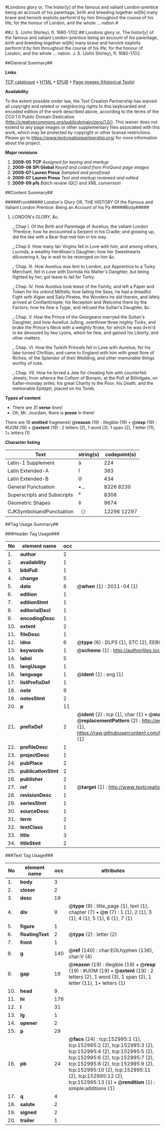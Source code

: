 #Londons glory or, The histor[y] of the famous and valiant London-prentice being an account of his parentage, birth and breeding together wi[th] many brave and heroick exploits perform'd by him throughout the course of his life; for the honour of London, and the whole ... nation.#

##J. S. (John Shirley), fl. 1680-1702.##
Londons glory or, The histor[y] of the famous and valiant London-prentice being an account of his parentage, birth and breeding together wi[th] many brave and heroick exploits perform'd by him throughout the course of his life; for the honour of London, and the whole ... nation.
J. S. (John Shirley), fl. 1680-1702.

##General Summary##

**Links**

[TCP catalogue](http://www.ota.ox.ac.uk/tcp/)  • 
[HTML](http://tei.it.ox.ac.uk/tcp/Texts-HTML/free/A93/A93184.html)  • 
[EPUB](http://tei.it.ox.ac.uk/tcp/Texts-EPUB/free/A93/A93184.epub) • 
[Page images (Historical Texts)](https://historicaltexts.jisc.ac.uk/eebo-99899308e)

**Availability**

To the extent possible under law, the Text Creation Partnership has waived all copyright and related or neighboring rights to this keyboarded and encoded edition of the work described above, according to the terms of the CC0 1.0 Public Domain Dedication (http://creativecommons.org/publicdomain/zero/1.0/). This waiver does not extend to any page images or other supplementary files associated with this work, which may be protected by copyright or other license restrictions. Please go to https://www.textcreationpartnership.org/ for more information about the project.

**Major revisions**

1. __2009-05__ __TCP__ *Assigned for keying and markup*
1. __2009-06__ __SPi Global__ *Keyed and coded from ProQuest page images*
1. __2009-07__ __Lauren Proux__ *Sampled and proofread*
1. __2009-07__ __Lauren Proux__ *Text and markup reviewed and edited*
1. __2009-09__ __pfs__ *Batch review (QC) and XML conversion*

##Content Summary##

#####Front#####
London's Glory OR, THE HISTORY Of the Famous and Valiant London Prentice: Being an Account of his Pa
#####Body#####

1. LONDON's GLORY, &c.

    _ Chap I. Of the Birth and Parentage of Aurelius, the valiant London 'Prentice; how he encountred a Serpent in his Cradle; and growing up, did the like with a Bear that met him in his way.

    _ Chap II. How many ſair Virgins fell in Love with him, and among others, Lucinda, a wealthy Herdſman's Daughter; how her Sweethearts diſcovering it, lay in wait to be revenged on him &c.

    _ Chap. III. How Aurelius was ſent to London, put Apprentice to a Turky Merchant, fell in Love with Dorinda his Maſter's Danghter, but being ſlighted by her, got leave to ſail for Turky.

    _ Chap. IV. How Aurelius took leave of the Family, and left a Paper and Token for his unkind Miſtreſs; how ſailing the Seas, he had a dreadful Fight with Algier and Sally Pirates, the Wonders he did therein, and ſafely arrived at Conſtantinople; his Reception and Welcome there by the Factors; how he ſlew a Tygar, and reſcued the Sultan's Daughter, &c.

    _ Chap. V. How the Prince of the Georgeans marryed the Sultan's Daughter, and how Aurelius Juſting, overthrew three mighty Turks, and brake the Prince's Neck with a weighty ſtroke, for which he was d•m'd to be devoured by two Lyons, which he ſlew, and gained his Liberty, and other matters.

    _ Chap. VI. How the Turkiſh Princeſs fell in Love with Aurelius; for his ſake turned Chriſtian, and came to England with him with great ſtore of Riches; of the Splendor of their Wedding, and other memorable things worthy of note.

    _ Chap. VII. How he ſerved a Jew for cheating him with counterfeit Jewels, from whence the Cuſtom of Bumpin, at the Poſt at Billinſgate, on Eaſter-monday ariſes; his great Charity to the Poor; his Death, and the memorable Epitaph, placed on his Tomb.

**Types of content**

  * There are 31 **verse** lines!
  * Oh, Mr. Jourdain, there is **prose** in there!

There are 19 **omitted** fragments! 
 @__reason__ (19) : illegible (19)  •  @__resp__ (19) : #UOM (19)  •  @__extent__ (19) : 2 letters (2), 1 word (3), 1 span (2), 1 letter (11), 1+ letters (1)

**Character listing**


|Text|string(s)|codepoint(s)|
|---|---|---|
|Latin-1 Supplement|à|224|
|Latin Extended-A|ſ|383|
|Latin Extended-B|Ʋ|434|
|General Punctuation|•…|8226 8230|
|Superscripts             and Subscripts|⁴|8308|
|Geometric Shapes|◊|9674|
|CJKSymbolsandPunctuation|〈〉|12296 12297|

##Tag Usage Summary##

###Header Tag Usage###

|No|element name|occ|attributes|
|---|---|---|---|
|1.|__author__|2||
|2.|__availability__|1||
|3.|__biblFull__|1||
|4.|__change__|5||
|5.|__date__|8| @__when__ (1) : 2011-04 (1)|
|6.|__edition__|1||
|7.|__editionStmt__|1||
|8.|__editorialDecl__|1||
|9.|__encodingDesc__|1||
|10.|__extent__|2||
|11.|__fileDesc__|1||
|12.|__idno__|6| @__type__ (6) : DLPS (1), STC (2), EEBO-CITATION (1), PROQUEST (1), VID (1)|
|13.|__keywords__|1| @__scheme__ (1) : http://authorities.loc.gov/ (1)|
|14.|__label__|5||
|15.|__langUsage__|1||
|16.|__language__|1| @__ident__ (1) : eng (1)|
|17.|__listPrefixDef__|1||
|18.|__note__|9||
|19.|__notesStmt__|2||
|20.|__p__|11||
|21.|__prefixDef__|2| @__ident__ (2) : tcp (1), char (1)  •  @__matchPattern__ (2) : ([0-9\-]+):([0-9IVX]+) (1), (.+) (1)  •  @__replacementPattern__ (2) : http://eebo.chadwyck.com/downloadtiff?vid=$1&page=$2 (1), https://raw.githubusercontent.com/textcreationpartnership/Texts/master/tcpchars.xml#$1 (1)|
|22.|__profileDesc__|1||
|23.|__projectDesc__|1||
|24.|__pubPlace__|2||
|25.|__publicationStmt__|2||
|26.|__publisher__|2||
|27.|__ref__|1| @__target__ (1) : http://www.textcreationpartnership.org/docs/. (1)|
|28.|__revisionDesc__|1||
|29.|__seriesStmt__|1||
|30.|__sourceDesc__|1||
|31.|__term__|2||
|32.|__textClass__|1||
|33.|__title__|3||
|34.|__titleStmt__|2||


###Text Tag Usage###

|No|element name|occ|attributes|
|---|---|---|---|
|1.|__body__|3||
|2.|__closer__|2||
|3.|__desc__|19||
|4.|__div__|9| @__type__ (9) : title_page (1), text (1), chapter (7)  •  @__n__ (7) : 1 (1), 2 (1), 3 (1), 4 (1), 5 (1), 6 (1), 7 (1)|
|5.|__figure__|1||
|6.|__floatingText__|2| @__type__ (2) : letter (2)|
|7.|__front__|1||
|8.|__g__|140| @__ref__ (140) : char:EOLhyphen (136), char:V (4)|
|9.|__gap__|19| @__reason__ (19) : illegible (19)  •  @__resp__ (19) : #UOM (19)  •  @__extent__ (19) : 2 letters (2), 1 word (3), 1 span (2), 1 letter (11), 1+ letters (1)|
|10.|__head__|9||
|11.|__hi__|176||
|12.|__l__|31||
|13.|__lg__|1||
|14.|__opener__|2||
|15.|__p__|29||
|16.|__pb__|24| @__facs__ (24) : tcp:152995:1 (1), tcp:152995:2 (2), tcp:152995:3 (2), tcp:152995:4 (2), tcp:152995:5 (2), tcp:152995:6 (2), tcp:152995:7 (2), tcp:152995:8 (2), tcp:152995:9 (2), tcp:152995:10 (2), tcp:152995:11 (2), tcp:152995:12 (2), tcp:152995:13 (1)  •  @__rendition__ (1) : simple:additions (1)|
|17.|__q__|4||
|18.|__salute__|2||
|19.|__signed__|2||
|20.|__trailer__|1||
